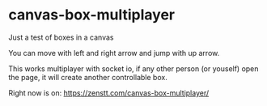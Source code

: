 # canvas-box-multiplayer

Just a test of boxes in a canvas

You can move with left and right arrow and jump with up arrow.

This works multiplayer with socket io, if any other person (or youself) open the page, it will create another controllable box.

Right now is on: https://zenstt.com/canvas-box-multiplayer/
